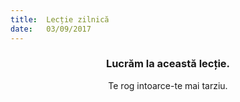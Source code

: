 ```yaml
---
title:  Lecție zilnică
date:   03/09/2017
---
```


### <center>Lucrăm la această lecție.</center>
<center>Te rog intoarce-te mai tarziu.</center>